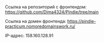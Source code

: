 Ссылка на репозиторий с фронтендом: https://github.com/Dima4324/Pindie/tree/main

Ссылка на домен фронтенда: https://pindie-practicum.nomoredomainswork.ru/

IP-адрес: 158.160.128.91